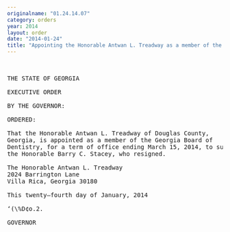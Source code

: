 ```yaml
---
originalname: "01.24.14.07"
category: orders
year: 2014
layout: order
date: "2014-01-24"
title: "Appointing the Honorable Antwan L. Treadway as a member of the Georgia Board of Dentistry"
---
```

<pre>
 

THE STATE OF GEORGIA

EXECUTIVE ORDER

BY THE GOVERNOR:

ORDERED:

That the Honorable Antwan L. Treadway of Douglas County,
Georgia, is appointed as a member of the Georgia Board of
Dentistry, for a term of office ending March 15, 2014, to succeed
the Honorable Barry C. Stacey, who resigned.

The Honorable Antwan L. Treadway
2024 Barrington Lane
Villa Rica, Georgia 30180

This twenty—fourth day of January, 2014

‘(\%D¢o.2.

GOVERNOR

</pre>
